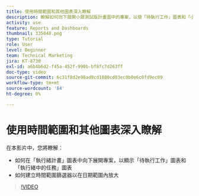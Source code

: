 ```yaml
---
title: 使用時間範圍和其他圖表深入瞭解
description: 瞭解如何向下展開小眾測試版計畫圖中的專案，以使「待執行工作」圖表和「小眾測試版中的任務」圖表顯示於 [!UICONTROL 增強型分析].
activity: use
feature: Reports and Dashboards
thumbnail: 335048.png
type: Tutorial
role: User
level: Beginner
team: Technical Marketing
jira: KT-8730
exl-id: a6b4b6d2-f45a-452f-990b-bf8fc7d263ff
doc-type: video
source-git-commit: 6c31f8d2e98ad8cd1880cd03ec0b0e6c0fd9ec09
workflow-type: tm+mt
source-wordcount: '84'
ht-degree: 0%

---
```


# 使用時間範圍和其他圖表深入瞭解

在本影片中，您將瞭解：

* 如何在「執行緒計畫」圖表中向下展開專案，以顯示「待執行工作」圖表和「執行緒中的任務」圖表
* 如何建立時間範圍篩選器以在日期範圍內放大

>[!VIDEO](https://video.tv.adobe.com/v/335048/?quality=12&learn=on)
